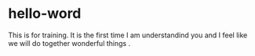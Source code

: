 # hello-word
This is for training. It is the first time I am understandind you and I feel like we will do together wonderful things .
